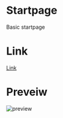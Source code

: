 # Startpage
Basic startpage
# Link
[Link](https://2b0f7bbd.github.io/Startpage/)
# Preveiw
![preview](https://i.imgur.com/3NL3rfQ.png)
